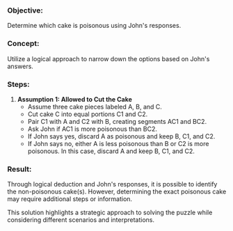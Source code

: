 
### Objective:
Determine which cake is poisonous using John's responses.

### Concept:
Utilize a logical approach to narrow down the options based on John's answers.

### Steps:
1. **Assumption 1: Allowed to Cut the Cake**
   - Assume three cake pieces labeled A, B, and C.
   - Cut cake C into equal portions C1 and C2.
   - Pair C1 with A and C2 with B, creating segments AC1 and BC2.
   - Ask John if AC1 is more poisonous than BC2.
   - If John says yes, discard A as poisonous and keep B, C1, and C2.
   - If John says no, either A is less poisonous than B or C2 is more poisonous. In this case, discard A and keep B, C1, and C2.

### Result:
Through logical deduction and John's responses, it is possible to identify the non-poisonous cake(s). However, determining the exact poisonous cake may require additional steps or information.

This solution highlights a strategic approach to solving the puzzle while considering different scenarios and interpretations.
